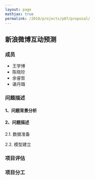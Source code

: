 ```yaml
---
layout: page
mathjax: true
permalink: /2018/projects/p07/proposal/
---
```


## 新浪微博互动预测

### 成员

- 王学博
- 陈晓珍
- 余睿哲
- 谌丹璐

### 问题描述

#### 1、问题背景分析

#### 2、问题描述

2.1. 数据准备

2.2. 模型建立

### 项目评估

### 项目分工
